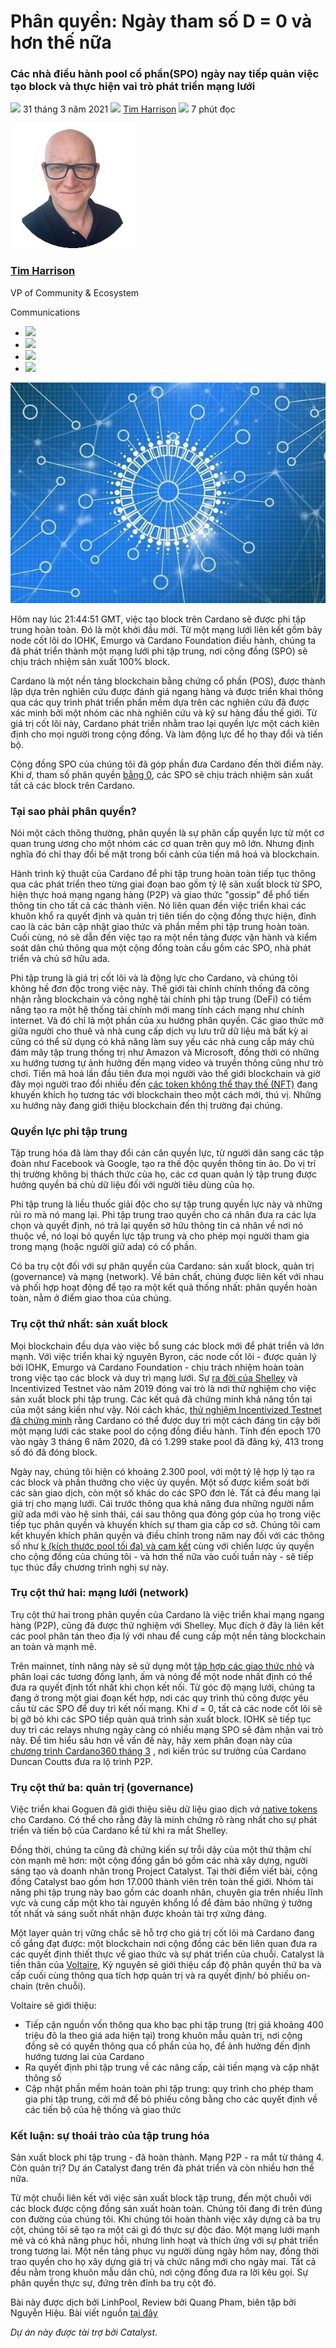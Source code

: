 # Phân quyền: Ngày tham số D = 0 và hơn thế nữa

### **Các nhà điều hành pool cổ phần(SPO) ngày nay tiếp quản việc tạo block và thực hiện vai trò phát triển mạng lưới**

![](img/2021-03-31-decentralization-to-d-0-day-and-beyond.002.png) 31 tháng 3 năm 2021 ![](img/2021-03-31-decentralization-to-d-0-day-and-beyond.002.png) [Tim Harrison](tmp//en/blog/authors/tim-harrison/page-1/) ![](img/2021-03-31-decentralization-to-d-0-day-and-beyond.003.png) 7 phút đọc

![Tim Harrison](img/2021-03-31-decentralization-to-d-0-day-and-beyond.004.png)[](tmp//en/blog/authors/tim-harrison/page-1/)

### [**Tim Harrison**](tmp//en/blog/authors/tim-harrison/page-1/)

VP of Community &amp; Ecosystem

Communications

- ![](img/2021-03-31-decentralization-to-d-0-day-and-beyond.005.png)[](mailto:tim.harrison@iohk.io "Email")
- ![](img/2021-03-31-decentralization-to-d-0-day-and-beyond.006.png)[](https://uk.linkedin.com/in/timbharrison "LinkedIn")
- ![](img/2021-03-31-decentralization-to-d-0-day-and-beyond.007.png)[](https://twitter.com/timbharrison "Twitter")
- ![](img/2021-03-31-decentralization-to-d-0-day-and-beyond.008.png)[](https://github.com/timbharrison "GitHub")

![Phân quyền: Ngày tham số D = 0 và hơn thế nữa](img/2021-03-31-decentralization-to-d-0-day-and-beyond.009.jpeg)

Hôm nay lúc 21:44:51 GMT, việc tạo block trên Cardano sẽ được phi tập trung hoàn toàn. Đó là một khởi đầu mới. Từ một mạng lưới liên kết gồm bảy node cốt lõi do IOHK, Emurgo và Cardano Foundation điều hành, chúng ta đã phát triển thành một mạng lưới phi tập trung, nơi cộng đồng (SPO) sẽ chịu trách nhiệm sản xuất 100% block.

Cardano là một nền tảng blockchain bằng chứng cổ phần (POS), được thành lập dựa trên nghiên cứu được đánh giá ngang hàng và được triển khai thông qua các quy trình phát triển phần mềm dựa trên các nghiên cứu đã được xác minh bởi một nhóm các nhà nghiên cứu và kỹ sư hàng đầu thế giới. Từ giá trị cốt lõi này, Cardano phát triển nhằm trao lại quyền lực một cách kiên định cho mọi người trong cộng đồng. Và làm động lực để họ thay đổi và tiến bộ.

Cộng đồng SPO của chúng tôi đã góp phần đưa Cardano đến thời điểm này. Khi *d*, tham số phân quyền [bằng 0](https://iohk.io/en/blog/posts/2021/03/04/not-long-till-d-0-day/), các SPO sẽ chịu trách nhiệm sản xuất tất cả các block trên Cardano.

### **Tại sao phải phân quyền?**

Nói một cách thông thường, phân quyền là sự phân cấp quyền lực từ một cơ quan trung ương cho một nhóm các cơ quan trên quy mô lớn. Nhưng định nghĩa đó chỉ thay đổi bề mặt trong bối cảnh của tiền mã hoá và blockchain.

Hành trình kỹ thuật của Cardano để phi tập trung hoàn toàn tiếp tục thông qua các phát triển theo từng giai đoạn bao gồm tỷ lệ sản xuất block từ SPO, hiện thực hoá mạng ngang hàng (P2P) và giao thức "gossip" để phổ tiến thông tin cho tất cả các thành viên. Nó liên quan đến việc triển khai các khuôn khổ ra quyết định và quản trị tiên tiến do cộng đồng thực hiện, đỉnh cao là các bản cập nhật giao thức và phần mềm phi tập trung hoàn toàn. Cuối cùng, nó sẽ dẫn đến việc tạo ra một nền tảng được vận hành và kiểm soát dân chủ thông qua một cộng đồng toàn cầu gồm các SPO, nhà phát triển và chủ sở hữu ada.

Phi tập trung là giá trị cốt lõi và là động lực cho Cardano, và chúng tôi không hề đơn độc trong việc này. Thế giới tài chính chính thống đã công nhận rằng blockchain và công nghệ tài chính phi tập trung (DeFi) có tiềm năng tạo ra một hệ thống tài chính mới mang tính cách mạng như chính internet. Và đó chỉ là một phần của xu hướng phân quyền. Các giao thức mở giữa người cho thuê và nhà cung cấp dịch vụ lưu trữ dữ liệu mà bất kỳ ai cũng có thể sử dụng có khả năng làm suy yếu các nhà cung cấp máy chủ đám mây tập trung thống trị như Amazon và Microsoft, đồng thời có những xu hướng tương tự ảnh hưởng đến mạng video và truyền thông cũng như trò chơi. Tiền mã hoá lần đầu tiên đưa mọi người vào thế giới blockchain và giờ đây mọi người trao đổi nhiều đến [các token không thể thay thế (NFT)](https://iohk.io/en/blog/posts/2021/02/18/building-native-tokens-on-cardano-for-pleasure-and-profit/) đang khuyến khích họ tương tác với blockchain theo một cách mới, thú vị. Những xu hướng này đang giới thiệu blockchain đến thị trường đại chúng.

### **Quyền lực phi tập trung**

Tập trung hóa đã làm thay đổi cán cân quyền lực, từ người dân sang các tập đoàn như Facebook và Google, tạo ra thế độc quyền thông tin ảo. Do vị trí thị trường không bị thách thức của họ, các cơ quan quản lý tập trung được hưởng quyền bá chủ dữ liệu đối với người tiêu dùng của họ.

Phi tập trung là liều thuốc giải độc cho sự tập trung quyền lực này và những rủi ro mà nó mang lại. Phi tập trung trao quyền cho cá nhân đưa ra các lựa chọn và quyết định, nó trả lại quyền sở hữu thông tin cá nhân về nơi nó thuộc về, nó loại bỏ quyền lực tập trung và cho phép mọi người tham gia trong mạng (hoặc người giữ ada) có cổ phần.

Có ba trụ cột đối với sự phân quyền của Cardano: sản xuất block, quản trị (governance) và mạng (network). Về bản chất, chúng được liên kết với nhau và phối hợp hoạt động để tạo ra một kết quả thống nhất: phân quyền hoàn toàn, nằm ở điểm giao thoa của chúng.

### **Trụ cột thứ nhất: sản xuất block**

Mọi blockchain đều dựa vào việc bổ sung các block mới để phát triển và lớn mạnh. Với việc triển khai kỷ nguyên Byron, các node cốt lõi - được quản lý bởi IOHK, Emurgo và Cardano Foundation - chịu trách nhiệm hoàn toàn trong việc tạo các block và duy trì mạng lưới. Sự [ra đời của Shelley](https://iohk.io/en/blog/posts/2020/04/29/from-byron-to-shelley-part-one-the-testnets/) và Incentivized Testnet vào năm 2019 đóng vai trò là nơi thử nghiệm cho việc sản xuất block phi tập trung. Các kết quả đã chứng minh khả năng tồn tại của một sáng kiến như vậy. Nói cách khác, [thử nghiệm Incentivized Testnet đã chứng minh](https://iohk.io/en/blog/posts/2020/02/07/shelley-incentivized-testnet-story-in-numbers/) rằng Cardano có thể được duy trì một cách đáng tin cậy bởi một mạng lưới các stake pool do cộng đồng điều hành. Tính đến epoch 170 vào ngày 3 tháng 6 năm 2020, đã có 1.299 stake pool đã đăng ký, 413 trong số đó đã đóng block.

Ngày nay, chúng tôi hiện có khoảng 2.300 pool, với một tỷ lệ hợp lý tạo ra các block và phần thưởng cho việc ủy quyền. Một số được kiểm soát bởi các sàn giao dịch, còn một số khác do các SPO đơn lẻ. Tất cả đều mang lại giá trị cho mạng lưới. Cái trước thông qua khả năng đưa những người nắm giữ ada mới vào hệ sinh thái, cái sau thông qua đóng góp của họ trong việc tiếp tục phân quyền và khuyến khích sự tham gia cấp cơ sở. Chúng tôi cam kết khuyến khích phân quyền và điều chỉnh trong năm nay đối với các thông số như [k (kích thước pool tối đa) và cam kết](https://iohk.io/en/blog/posts/2021/03/04/not-long-till-d-0-day/) cùng với chiến lược ủy quyền cho cộng đồng của chúng tôi - và hơn thế nữa vào cuối tuần này - sẽ tiếp tục thúc đẩy chương trình nghị sự này.

### **Trụ cột thứ hai: mạng lưới (network)**

Trụ cột thứ hai trong phân quyền của Cardano là việc triển khai mạng ngang hàng (P2P), cũng đã được thử nghiệm với Shelley. Mục đích ở đây là liên kết các pool phân tán theo địa lý với nhau để cung cấp một nền tảng blockchain an toàn và mạnh mẽ.

Trên mainnet, tính năng này sẽ sử dụng một [tập hợp các giao thức nhỏ](https://iohk.io/en/blog/posts/2020/07/09/cardanos-path-to-decentralization-by-marcin-szamotulski/) và phân loại các tương đồng lạnh, ấm và nóng để một node nhất định có thể đưa ra quyết định tốt nhất khi chọn kết nối. Từ góc độ mạng lưới, chúng ta đang ở trong một giai đoạn kết hợp, nơi các quy trình thủ công được yêu cầu từ các SPO để duy trì kết nối mạng. Khi *d* = 0, tất cả các node cốt lõi sẽ bị gỡ bỏ khi các SPO tiếp quản quá trình sản xuất block. IOHK sẽ tiếp tục duy trì các relays nhưng ngày càng có nhiều mạng SPO sẽ đảm nhận vai trò này. Để tìm hiểu sâu hơn về vấn đề này, hãy xem phân đoạn này của [chương trình Cardano360 tháng 3](https://youtu.be/mXYIQDUitYI) , nơi kiến trúc sư trưởng của Cardano Duncan Coutts đưa ra lộ trình P2P.

### **Trụ cột thứ ba: quản trị (governance)**

Việc triển khai Goguen đã giới thiệu siêu dữ liệu giao dịch *và* [native tokens ](https://iohk.io/en/blog/posts/2021/02/04/native-tokens-to-bring-new-utility-to-life-on-cardano/) cho Cardano. Có thể cho rằng đây là minh chứng rõ ràng nhất cho sự phát triển và tiến bộ của Cardano kể từ khi ra mắt Shelley.

Đồng thời, chúng ta cũng đã chứng kiến sự trỗi dậy của một thứ thậm chí còn mạnh mẽ hơn: một cộng đồng gắn bó gồm các nhà xây dựng, người sáng tạo và doanh nhân trong Project Catalyst. Tại thời điểm viết bài, cộng đồng Catalyst bao gồm hơn 17.000 thành viên trên toàn thế giới. Nhóm tài năng phi tập trung này bao gồm các doanh nhân, chuyên gia trên nhiều lĩnh vực và cung cấp một kho tài nguyên khổng lồ để đảm bảo những ý tưởng tốt nhất và sáng suốt nhất nhận được khoản tài trợ xứng đáng.

Một layer quản trị vững chắc sẽ hỗ trợ cho giá trị cốt lõi mà Cardano đang cố gắng đạt được: một blockchain nơi cộng đồng các bên liên quan đưa ra các quyết định thiết thực về giao thức và sự phát triển của chuỗi. Catalyst là tiền thân của [Voltaire](https://iohk.io/blog/posts/2020/09/10/project-catalyst-voltaire-bring-power-to-the-people/), Kỷ nguyên sẽ giới thiệu cấp độ phân quyền thứ ba và cấp cuối cùng thông qua tích hợp quản trị và ra quyết định/ bỏ phiếu on-chain (trên chuỗi).

Voltaire sẽ giới thiệu:

- Tiếp cận nguồn vốn thông qua kho bạc phi tập trung (trị giá khoảng 400 triệu đô la theo giá ada hiện tại) trong khuôn mẫu quản trị, nơi cộng đồng sẽ có quyền thông qua cổ phần của họ, để ảnh hưởng đến định hướng tương lai của Cardano
- Ra quyết định phi tập trung về các nâng cấp, cải tiến mạng và cập nhật thông số
- Cập nhật phần mềm hoàn toàn phi tập trung: quy trình cho phép tham gia phi tập trung, cởi mở để bỏ phiếu công bằng cho các quyết định về các tiến bộ của hệ thống và giao thức

### **Kết luận: sự thoái trào của tập trung hóa**

Sản xuất block phi tập trung - đã hoàn thành. Mạng P2P - ra mắt từ tháng 4. Còn quản trị? Dự án Catalyst đang trên đà phát triển và còn nhiều hơn thế nữa.

Từ một chuỗi liên kết với việc sản xuất block tập trung, đến một chuỗi với các block được cộng đồng sản xuất hoàn toàn. Chúng tôi đang đi trên đúng con đường của chúng tôi. Khi chúng tôi hoàn thành việc xây dựng cả ba trụ cột, chúng tôi sẽ tạo ra một cái gì đó thực sự độc đáo. Một mạng lưới mạnh mẽ và có khả năng phục hồi, nhưng linh hoạt và thích ứng với sự phát triển trong tương lai. Một nền tảng phục vụ người dùng ngày hôm nay, đồng thời trao quyền cho họ xây dựng giá trị và chức năng mới cho ngày mai. Tất cả đều nằm trong khuôn mẫu dân chủ, nơi cộng đồng đưa ra lời kêu gọi. Sự phân quyền thực sự, đứng trên đỉnh ba trụ cột đó.

Bài này được dịch bởi LinhPool, Review bởi Quang Pham, biên tập bởi Nguyễn Hiệu.
 Bài viết nguồn [tại đây](https://iohk.io/en/blog/posts/2021/03/31/decentralization-to-d-0-day-and-beyond)
 
  *Dự án này được tài trợ bởi Catalyst*.
